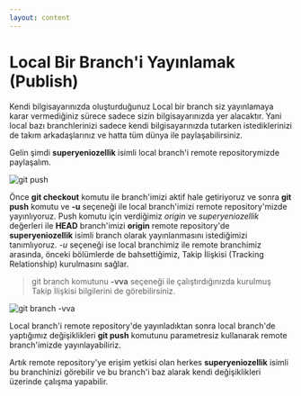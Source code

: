 ```yaml
---
layout: content
---
```


# Local Bir Branch'i Yayınlamak \(Publish\)

Kendi bilgisayarınızda oluşturduğunuz Local bir branch siz yayınlamaya karar vermediğiniz sürece sadece sizin bilgisayarınızda yer alacaktır. Yani local bazı branchlerinizi sadece kendi bilgisayarınızda tutarken istediklerinizi de takım arkadaşlarınız ve hatta tüm dünya ile paylaşabilirsiniz.

Gelin şimdi **superyeniozellik** isimli local branch'i remote repositorymizde paylaşalım.

![git push](/.gitbook/assets/08_git_push.jpg)

Önce **git checkout** komutu ile branch'imizi aktif hale getiriyoruz ve sonra **git push** komutu ve **-u** seçeneği ile local branch'imizi remote repository'mizde yayınlıyoruz. Push komutu için verdiğimiz _origin_ ve _superyeniozellik_ değerleri ile **HEAD** branch'imizi **origin** remote repository'de **superyeniozellik** isimli branch olarak yayınlanmasını istediğimizi tanımlıyoruz. _-u_ seçeneği ise local branchimiz ile remote branchimiz arasında, önceki bölümlerde de bahsettiğimiz, Takip İlişkisi \(Tracking Relationship\) kurulmasını sağlar.

> git branch komutunu **-vva** seçeneği ile çalıştırdığınızda kurulmuş Takip İlişkisi bilgilerini de görebilirsiniz.

![git branch -vva](/.gitbook/assets/09_git_branch_vva.jpg)

Local branch'i remote repository'de yayınladıktan sonra local branch'de yaptığımız değişiklikleri **git push** komutunu parametresiz kullanarak remote branch'imizde yayınlayabiliriz.

Artık remote repository'ye erişim yetkisi olan herkes **superyeniozellik** isimli bu branchinizi görebilir ve bu branch'i baz alarak kendi değişiklikleri üzerinde çalışma yapabilir.
